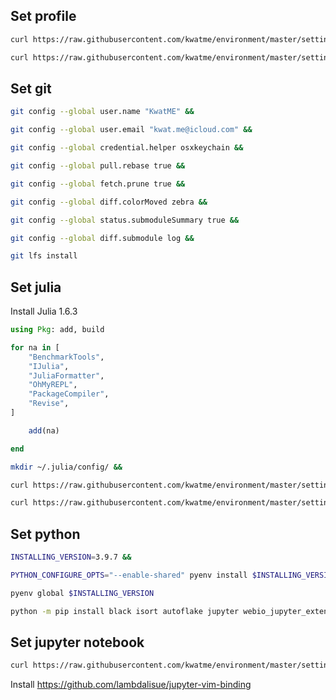 ## Set profile

```sh
curl https://raw.githubusercontent.com/kwatme/environment/master/setting/zshrc > ~/.zshrc &&

curl https://raw.githubusercontent.com/kwatme/environment/master/setting/vimrc > ~/.vimrc
```

## Set git

```sh
git config --global user.name "KwatME" &&

git config --global user.email "kwat.me@icloud.com" &&

git config --global credential.helper osxkeychain &&

git config --global pull.rebase true &&

git config --global fetch.prune true &&

git config --global diff.colorMoved zebra &&

git config --global status.submoduleSummary true &&

git config --global diff.submodule log &&

git lfs install
```

## Set julia

Install Julia 1.6.3

```julia
using Pkg: add, build

for na in [
    "BenchmarkTools",
    "IJulia",
    "JuliaFormatter",
    "OhMyREPL",
    "PackageCompiler",
    "Revise",
]

    add(na)

end
```

```sh
mkdir ~/.julia/config/ &&

curl https://raw.githubusercontent.com/kwatme/environment/master/setting/startup.jl > ~/.julia/config/startup.jl
```

```sh
curl https://raw.githubusercontent.com/kwatme/environment/master/setting/JuliaFormatter.toml > ~/.JuliaFormatter.toml
```

## Set python

```sh
INSTALLING_VERSION=3.9.7 &&

PYTHON_CONFIGURE_OPTS="--enable-shared" pyenv install $INSTALLING_VERSION &&

pyenv global $INSTALLING_VERSION
```

```sh
python -m pip install black isort autoflake jupyter webio_jupyter_extension kaleido
```

## Set jupyter notebook

```sh
curl https://raw.githubusercontent.com/kwatme/environment/master/setting/notebook.json > ~/.jupyter/nbconfig/notebook.json
```

Install https://github.com/lambdalisue/jupyter-vim-binding
